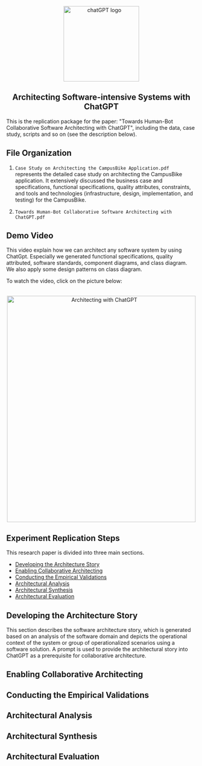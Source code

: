 <p align="center">
  <a href="https://www.youtube.com/embed/oYeH4Sgh_YU">
    <img src="https://user-images.githubusercontent.com/75358854/222472343-5e21f0fc-b41a-431a-87c2-56ee7349c84d.png" alt="chatGPT logo" width="200" height="200">
  </a>
</p>

<h2 align="center">Architecting Software-intensive Systems with ChatGPT</h3>

<p align="left">
  This is the replication package for the paper: "Towards Human-Bot Collaborative Software Architecting with ChatGPT", including the data, case study,  scripts and so on (see the description below).
  <br>

  
## File Organization

1. `Case Study on Architecting the CampusBike Application.pdf` represents the detailed case study on architecting the CampusBike application. It extensively discussed the business case and specifications, functional specifications, quality attributes, constraints, and tools and technologies (infrastructure, design, implementation, and testing) for the CampusBike.

2. `Towards Human-Bot Collaborative Software Architecting with ChatGPT.pdf` 

## Demo Video 

<p>
This video explain how we can architect any software system by using ChatGpt. Especially we generated functional specifications, quality attributed, software standards, component diagrams, and class diagram. We also apply some design patterns on class diagram.
</p>
To watch the video, click on the picture below:
<br>
<br>

 
<p align="center">
    <a href="https://www.youtube.com/embed/oYeH4Sgh_YU">
   <img src="https://user-images.githubusercontent.com/75358854/222391866-9b18c78f-5db8-4b8e-b450-0ba631ed240e.png" alt="Architecting with ChatGPT" width="500" height="600">
    </a>
</p>


## Experiment Replication Steps

This research paper is divided into three main sections.


- [Developing the Architecture Story](#developing-the-architecture-story)
- [Enabling Collaborative Architecting](#enabling-collaborative-architecting)
- [Conducting the Empirical Validations](#conducting-the-empirical-validations)
- [Architectural Analysis](#architectural-analysis)
- [Architectural Synthesis](#architectural-synthesis)
- [Architectural Evaluation](#architectural-evaluation)

## Developing the Architecture Story

<p>
This section describes the software architecture story, which is generated based on an analysis of the software domain and depicts the operational context of the system or group of operationalized scenarios using a software solution. A prompt is used to provide the architectural story into ChatGPT as a prerequisite for collaborative architecture.
</p>


## Enabling Collaborative Architecting


## Conducting the Empirical Validations



## Architectural Analysis


  
## Architectural Synthesis



## Architectural Evaluation



